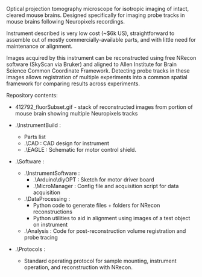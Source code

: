 Optical projection tomography microscope for isotropic imaging of intact, cleared mouse brains.  Designed specifically for imaging probe tracks in mouse brains following Neuropixels recordings. 

Instrument described is very low cost (~$6k US), straightforward to assemble out of mostly commercially-available parts, and with little need for maintenance or alignment.

Images acquired by this instrument can be reconstructed using free NRecon software (SkyScan via Bruker) and aligned to Allen Institute for Brain Science Common Coordinate Framework. Detecting probe tracks in these images allows registration of multiple experiments into a common spatial framework for comparing results across experiments. 

Repository contents:
- 412792_fluorSubset.gif - stack of reconstructed images from portion of mouse brain showing multiple Neuropixels tracks
- .\InstrumentBuild : 
    - Parts list
    - .\CAD : CAD design for instrument
    - .\EAGLE : Schematic for motor control shield.
    
- .\Software : 
    - .\InstrumentSoftware :  
      - .\Arduino\diyOPT : Sketch for motor driver board
      - .\MicroManager : Config file and acquisition script for data acquisition
    - .\DataProcessing : 
        - Python code to generate files + folders for NRecon reconstructions
        - Python utilities to aid in alignment using images of a test object on instrument
    - .\Analysis : Code for post-reconstruction volume registration and probe tracing 
- .\Protocols : 
  - Standard operating protocol for sample mounting, instrument operation, and reconstruction with NRecon.
